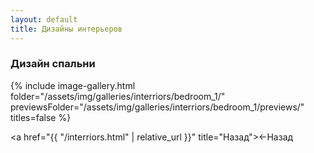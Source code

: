 ```yaml
---
layout: default
title: Дизайны интерьеров
---
```


### Дизайн спальни

{% include image-gallery.html folder="/assets/img/galleries/interriors/bedroom_1/" previewsFolder="/assets/img/galleries/interriors/bedroom_1/previews/" titles=false %}

<a href="{{ "/interriors.html"  | relative_url }}" title="Назад"><span>&#8592;Назад</span></a>
